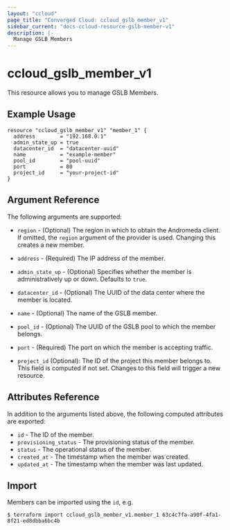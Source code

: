 ```yaml
---
layout: "ccloud"
page_title: "Converged Cloud: ccloud_gslb_member_v1"
sidebar_current: "docs-ccloud-resource-gslb-member-v1"
description: |-
  Manage GSLB Members
---
```


# ccloud\_gslb\_member\_v1

This resource allows you to manage GSLB Members.

## Example Usage

```hcl
resource "ccloud_gslb_member_v1" "member_1" {
  address        = "192.168.0.1"
  admin_state_up = true
  datacenter_id  = "datacenter-uuid"
  name           = "example-member"
  pool_id        = "pool-uuid"
  port           = 80
  project_id     = "your-project-id"
}
```

## Argument Reference

The following arguments are supported:

* `region` - (Optional) The region in which to obtain the Andromeda client. If
  omitted, the `region` argument of the provider is used. Changing this creates
  a new member.

* `address` - (Required) The IP address of the member.

* `admin_state_up` - (Optional) Specifies whether the member is
  administratively up or down. Defaults to `true`.

* `datacenter_id` - (Optional) The UUID of the data center where the member is
  located.

* `name` - (Optional) The name of the GSLB member.

* `pool_id` - (Optional) The UUID of the GSLB pool to which the member belongs.

* `port` - (Required) The port on which the member is accepting traffic.

* `project_id` (Optional): The ID of the project this member belongs to. This
  field is computed if not set. Changes to this field will trigger a new
  resource.

## Attributes Reference

In addition to the arguments listed above, the following computed attributes are exported:

* `id` -  The ID of the member.
* `provisioning_status` -  The provisioning status of the member.
* `status` -  The operational status of the member.
* `created_at` -  The timestamp when the member was created.
* `updated_at` -  The timestamp when the member was last updated.

## Import

Members can be imported using the `id`, e.g.

```hcl
$ terraform import ccloud_gslb_member_v1.member_1 63c4c7fa-a90f-4fa1-8f21-ed8dbba6bc4b
```
